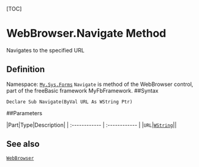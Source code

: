 [TOC]
# WebBrowser.Navigate Method
Navigates to the specified URL
## Definition
Namespace: [`My.Sys.Forms`](My.Sys.Forms.md)
`Navigate` is method of the WebBrowser control, part of the freeBasic framework MyFbFramework.
##Syntax
```freeBasic
Declare Sub Navigate(ByVal URL As WString Ptr)
```

##Parameters

|Part|Type|Description|
| :------------ | :------------ |
|`URL`|[`WString`]("https://www.freebasic.net/wiki/KeyPgWString")||
## See also
[`WebBrowser`](WebBrowser.md)
